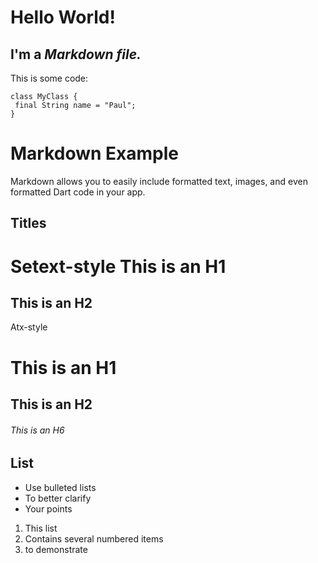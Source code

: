 # Hello World!

## I'm a _Markdown file._

This is some code:

```
class MyClass {
 final String name = "Paul";
}
```

# Markdown Example
Markdown allows you to easily include formatted text, images, and even formatted Dart code in your app.
## Titles
Setext-style
This is an H1
=============
This is an H2
-------------
Atx-style
# This is an H1
## This is an H2
###### This is an H6
## List
- Use bulleted lists
- To better clarify
- Your points
1. This list
2. Contains several numbered items
3. to demonstrate